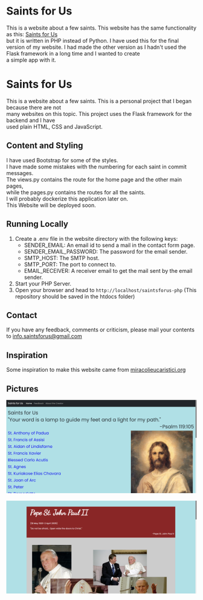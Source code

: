 # Saints for Us
This is a website about a few saints. This website has the same functionality as this: [Saints for Us](https://github.com/aidantomcy/saintsforus)  
but it is written in PHP instead of Python. I have used this for the final version of my website. I had
made the other version as I hadn't used the Flask framework in a long time and I wanted to create  
a simple app with it.

# Saints for Us

This is a website about a few saints. This is a personal project that I began because there are not  
many websites on this topic. This project uses the Flask framework for the backend and I have  
used plain HTML, CSS and JavaScript.

## Content and Styling

I have used Bootstrap for some of the styles.  
I have made some mistakes with the numbering for each saint in commit messages.  
The views.py contains the route for the home page and the other main pages,  
while the pages.py contains the routes for all the saints.  
I will probably dockerize this application later on.  
This Website will be deployed soon.

## Running Locally
1. Create a .env file in the website directory with the following keys:  
   * SENDER_EMAIL: An email id to send a mail in the contact form page.
   * SENDER_EMAIL_PASSWORD: The password for the email sender.
   * SMTP_HOST: The SMTP host.
   * SMTP_PORT: The port to connect to.
   * EMAIL_RECEIVER: A receiver email to get the mail sent by the email sender.
2. Start your PHP Server.
3. Open your browser and head to `http://localhost/saintsforus-php`
(This repository should be saved in the htdocs folder)

## Contact
If you have any feedback, comments or criticism, please mail your contents to info.saintsforus@gmail.com

## Inspiration
Some inspiration to make this website came from [miracolieucaristici.org](http://www.miracolieucaristici.org/)

## Pictures

<p align="center">
    <img src="img1.png">
    <br>
    <br>
    <img src="img2.png">
</p>
